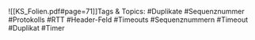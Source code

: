 
![[KS_Folien.pdf#page=71]]Tags & Topics:
   #Duplikate
   #Sequenznummer
   #Protokolls
   #RTT
   #Header-Feld
   #Timeouts
   #Sequenznummern
   #Timeout
   #Duplikat
   #Timer